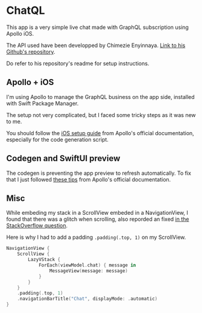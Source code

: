 # ChatQL

This app is a very simple live chat made with GraphQL subscription using Apollo iOS.

The API used have been developped by Chimezie Enyinnaya. [Link to his Github's repository](https://github.com/ammezie/graphql-chat-app).

Do refer to his repository's readme for setup instructions.

## Apollo + iOS

I'm using Apollo to manage the GraphQL business on the app side, installed with Swift Package Manager.

The setup not very complicated, but I faced some tricky steps as it was new to me.

You should follow the [iOS setup guide](https://www.apollographql.com/docs/ios/installation/) from Apollo's official documentation, especially for the code generation script.

## Codegen and SwiftUI preview

The codegen is preventing the app preview to refresh automatically.
To fix that I just followed [these tips](https://www.apollographql.com/docs/ios/installation/#advanced-codegen-tips-and-tricks) from Apollo's official documentation.

## Misc

While embeding my stack in a ScrollView embeded in a NavigationView, I found that there was a glitch when scrolling, also reporded an fixed [in the StackOverflow question](https://stackoverflow.com/questions/64280447/scrollview-navigationview-animation-glitch-swiftui).

Here is why I had to add a padding `.padding(.top, 1)` on my ScrollView. 

```swift
NavigationView {
    ScrollView {
        LazyVStack {
            ForEach(viewModel.chat) { message in
                MessageView(message: message)
            }
        }
    }
    .padding(.top, 1)
    .navigationBarTitle("Chat", displayMode: .automatic)
}
```
